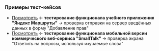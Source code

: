 ### Примеры тест-кейсов
- [Посмотреть](https://github.com/Solution-Found/Solution-Found/tree/master/testcases/assets/testcase-1.png) <- **тестирование функционала учебного приложения "Яндекс Маршруты"** -> проверка отправки на сервер введённых данных в форму "Добавление прав"
- [Посмотреть](https://github.com/Solution-Found/Solution-Found/tree/master/testcases/assets/testcase-2.png) <- **тестирование функционала мобильной версии коммерческого веб-сервиса "SmallTalk"** -> проверка экрана "Ответить на вопросы, используя изучаемые слова"